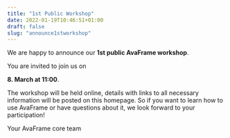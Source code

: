 ```yaml
---
title: "1st Public Workshop"
date: 2022-01-19T10:46:51+01:00
draft: false
slug: "announce1stworkshop"
---
```


We are happy to announce our **1st public AvaFrame workshop**.

You are invited to join us on

**8. March at 11:00**.

The workshop will be held online, details with links to all necessary information will be
posted on this homepage. So if you want to learn how to use AvaFrame or
have questions about it, we look forward to your participation!

Your AvaFrame core team



